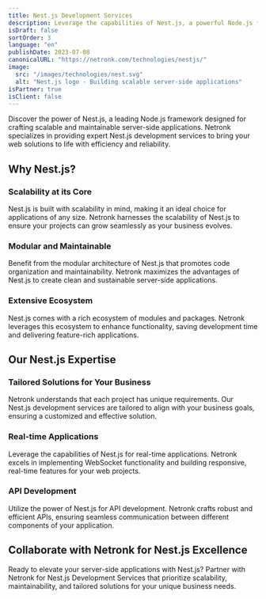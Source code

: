 ```yaml
---
title: Nest.js Development Services
description: Leverage the capabilities of Nest.js, a powerful Node.js framework for building scalable and maintainable server-side applications. Netronk offers expert Nest.js development services to transform your ideas into robust and efficient web solutions.
isDraft: false
sortOrder: 3
language: "en"
publishDate: 2023-07-08
canonicalURL: "https://netronk.com/technologies/nestjs/"
image:
  src: "/images/technologies/nest.svg"
  alt: "Nest.js logo - Building scalable server-side applications"
isPartner: true
isClient: false
---
```


Discover the power of Nest.js, a leading Node.js framework designed for crafting scalable and maintainable server-side applications. Netronk specializes in providing expert Nest.js development services to bring your web solutions to life with efficiency and reliability.

## Why Nest.js?

### Scalability at its Core

Nest.js is built with scalability in mind, making it an ideal choice for applications of any size. Netronk harnesses the scalability of Nest.js to ensure your projects can grow seamlessly as your business evolves.

### Modular and Maintainable

Benefit from the modular architecture of Nest.js that promotes code organization and maintainability. Netronk maximizes the advantages of Nest.js to create clean and sustainable server-side applications.

### Extensive Ecosystem

Nest.js comes with a rich ecosystem of modules and packages. Netronk leverages this ecosystem to enhance functionality, saving development time and delivering feature-rich applications.

## Our Nest.js Expertise

### Tailored Solutions for Your Business

Netronk understands that each project has unique requirements. Our Nest.js development services are tailored to align with your business goals, ensuring a customized and effective solution.

### Real-time Applications

Leverage the capabilities of Nest.js for real-time applications. Netronk excels in implementing WebSocket functionality and building responsive, real-time features for your web projects.

### API Development

Utilize the power of Nest.js for API development. Netronk crafts robust and efficient APIs, ensuring seamless communication between different components of your application.

## Collaborate with Netronk for Nest.js Excellence

Ready to elevate your server-side applications with Nest.js? Partner with Netronk for Nest.js Development Services that prioritize scalability, maintainability, and tailored solutions for your unique business needs.
